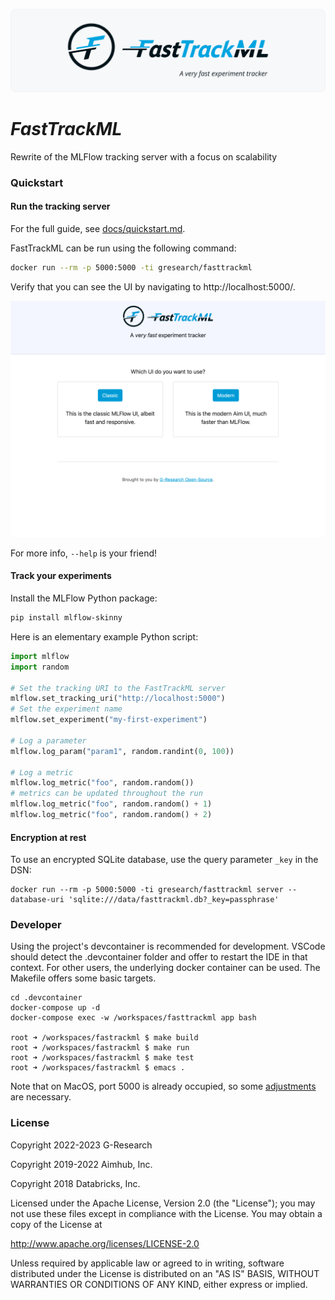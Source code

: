 [![FastTrackML banner](./website/static/images/github-banner.svg)](https://fasttrackml.io/)

# _FastTrackML_
Rewrite of the MLFlow tracking server with a focus on scalability

### Quickstart

#### Run the tracking server

For the full guide, see [docs/quickstart.md](docs/quickstart.md).

FastTrackML can be run using the following command:

```bash
docker run --rm -p 5000:5000 -ti gresearch/fasttrackml
```

Verify that you can see the UI by navigating to http://localhost:5000/.

![FastTrackML UI](docs/images/main_ui.png)

For more info, `--help` is your friend!

#### Track your experiments

Install the MLFlow Python package:

```bash
pip install mlflow-skinny
```

Here is an elementary example Python script:

```python
import mlflow
import random

# Set the tracking URI to the FastTrackML server
mlflow.set_tracking_uri("http://localhost:5000")
# Set the experiment name
mlflow.set_experiment("my-first-experiment")

# Log a parameter
mlflow.log_param("param1", random.randint(0, 100))

# Log a metric
mlflow.log_metric("foo", random.random())
# metrics can be updated throughout the run
mlflow.log_metric("foo", random.random() + 1)
mlflow.log_metric("foo", random.random() + 2)
```

#### Encryption at rest

To use an encrypted SQLite database, use the query parameter `_key` in the DSN:

```
docker run --rm -p 5000:5000 -ti gresearch/fasttrackml server --database-uri 'sqlite:///data/fasttrackml.db?_key=passphrase'
```

### Developer

Using the project's devcontainer is recommended for development. VSCode should detect
the .devcontainer folder and offer to restart the IDE in that context. For other users,
the underlying docker container can be used. The Makefile offers some basic targets.

```
cd .devcontainer
docker-compose up -d
docker-compose exec -w /workspaces/fasttrackml app bash

root ➜ /workspaces/fastrackml $ make build
root ➜ /workspaces/fastrackml $ make run
root ➜ /workspaces/fastrackml $ make test
root ➜ /workspaces/fastrackml $ emacs .
```

Note that on MacOS, port 5000 is already occupied, so some [adjustments](https://apple.stackexchange.com/a/431164) are necessary.

### License

Copyright 2022-2023 G-Research

Copyright 2019-2022 Aimhub, Inc.

Copyright 2018 Databricks, Inc.

Licensed under the Apache License, Version 2.0 (the "License"); you may not use these files except in compliance with the License.
You may obtain a copy of the License at

http://www.apache.org/licenses/LICENSE-2.0

Unless required by applicable law or agreed to in writing, software
distributed under the License is distributed on an "AS IS" BASIS,
WITHOUT WARRANTIES OR CONDITIONS OF ANY KIND, either express or implied.
